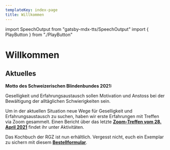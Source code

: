 ```yaml
---
templateKey: index-page
title: Willkommen
---
```

import SpeechOutput from "gatsby-mdx-tts/SpeechOutput"
import { PlayButton } from "./PlayButton"

<SpeechOutput id="index-page" customPlayButton={PlayButton}>

# Willkommen

## Aktuelles

**Motto des Schweizerischen Blindenbundes 2021:**

Geselligkeit und Erfahrungsaustausch sollen Motivation und Anstoss bei der Bewältigung der alltäglichen Schwierigkeiten sein.

Um in der aktuellen Situation neue Wege für Geselligkeit und Erfahrungsaustausch zu suchen, haben wir erste Erfahrungen mit Treffen via Zoom gesammelt. Einen Bericht über das letzte **[Zoom-Treffen vom 28. April 2021](https://www.rgz-blind.ch/aktivitaet-posts/2021-05-11-rgz-zoom-treffen-vom-28-04-2021/)** findet ihr unter Aktivitäten.

Das Kochbuch der RGZ ist nun erhältlich. Vergesst nicht, euch ein Exemplar zu sichern mit diesem **[Bestellformular](https://www.rgz-blind.ch/kochbuch-bestellen/)**.

</SpeechOutput>